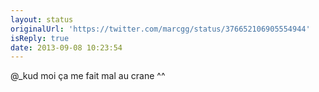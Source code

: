 ```yaml
---
layout: status
originalUrl: 'https://twitter.com/marcgg/status/376652106905554944'
isReply: true
date: 2013-09-08 10:23:54
---
```


@_kud moi ça me fait mal au crane ^^
